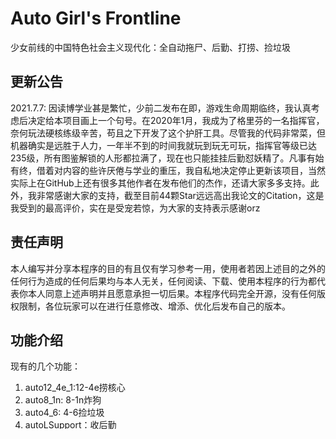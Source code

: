 # Auto Girl's Frontline      
少女前线的中国特色社会主义现代化：全自动拖尸、后勤、打捞、捡垃圾


## 更新公告
2021.7.7:
因读博学业甚是繁忙，少前二发布在即，游戏生命周期临终，我认真考虑后决定给本项目画上一个句号。在2020年1月，我成为了格里芬的一名指挥官，奈何玩法硬核练级辛苦，苟且之下开发了这个护肝工具。尽管我的代码非常菜，但机器确实是远胜于人力，一年半不到的时间我就玩到玩无可玩，指挥官等级已达235级，所有图鉴解锁的人形都拉满了，现在也只能挂挂后勤怼妖精了。凡事有始有终，借着对内容的些许厌倦与学业的重压，我自私地决定停止更新该项目，当然实际上在GitHub上还有很多其他作者在发布他们的杰作，还请大家多多支持。此外，我非常感谢大家的支持，截至目前44颗Star远远高出我论文的Citation，这是我受到的最高评价，实在是受宠若惊，为大家的支持表示感谢orz


## 责任声明
本人编写并分享本程序的目的有且仅有学习参考一用，使用者若因上述目的之外的任何行为造成的任何后果均与本人无关，任何阅读、下载、使用本程序的行为都代表你本人同意上述声明并且愿意承担一切后果。本程序代码完全开源，没有任何版权限制，各位玩家可以在进行任意修改、增添、优化后发布自己的版本。


## 功能介绍
现有的几个功能：
1. auto12_4e_1:12-4e捞核心
2. auto8_1n: 8-1n炸狗
3. auto4_6: 4-6捡垃圾
4. autoLSupport：收后勤
5. auto0_2: 0-2拖尸（停止更新）
6. auto13_4: 13-4拖尸（@LukeZhang0）
7. auto13_4e: 13-4e打捞防卫者（@LukeZhang0）
8. autoSC: 裂变链接捡垃圾（@LukeZhang0）

>至于其他各种打捞，偷懒不想做，建议自己动手丰衣足食


## 使用说明
1. 此项目中的所有程序仅能在**电脑**端配合**模拟器**使用 
2. 运行时请务必以 **管理员** **管理员** **管理员** 身份运行，否则运行时会报错
3. 本程序是.py脚本，不是.exe可执行文件的，需要一点点基础才能使用，需要安装**opencv-python(4.2.0)、scikit-image(0.17.2)库**
4. 如果你没有看我的程序，不清楚运行原理，请务必使用"MuMu模拟器"，自定义分辨率为750x500,DPI为166,系统的缩放为100%，游戏的图标要放在模拟器桌面第一行第一列
5. 如果你看了并且理解了程序，那么你只需要重新设置好所有box，重新预存好所有图片，就可以使用任意模拟器，任意分辨率
6. 本程序是在pc端模拟鼠标操作模拟器，且所有的点击动作都是在一个矩形区域内**随机**选点，点击后有**随机**的等待间隔，最大程度避免被发现


## 原理概括
基本逻辑和数电里的有限状态机差不多，不断地截取游戏界面并判断所处的状态，不同的状态对应执行不同的操作。所谓“状态”，简单来说就是当前在哪个界面，比如说在主菜单界面，那么状态就是“主菜单”，假如是要去炸狗，那么对应的操作就是点击“作战”；如果在作战选择菜单，那么状态就是“作战选择”，对应的操作就是点击“作战任务”，拖动点击“第八战役”，点击“夜战”，选择“8-1n”等等。
>> 我说得再多再详细也不如自己看看程序，注释我写得比较详细，整体逻辑也比较简单易懂，搞懂了原理你就可以自己改功能了

## 温馨提示
任何形式的自动工具都是违反游戏规则的，虽然我做了充分的预防措施，而且从2020年1月底入坑，2月初制作使用此程序，到现在都230级了也安然无恙(出事了我自然会删除该项目的)，但是我也不能保证不会被官方发现。我相信各位也很珍惜自己的账号，珍惜自己的付出，所以请务必小心谨慎，不要太过分，自己玩得开心才是最重要的。

祝疫情早日结束，祝各位开心健康，叶~！
